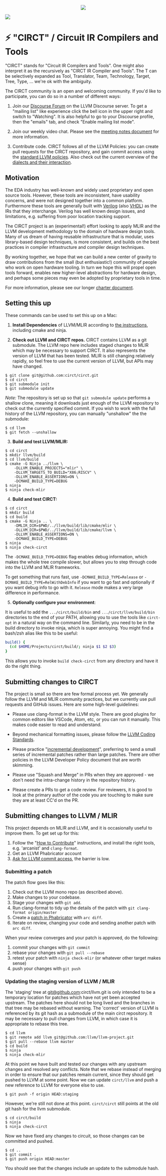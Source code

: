 <p align="center"><img src="docs/circt-logo.svg"/></p>

[![](https://github.com/circt/circt/workflows/Build%20and%20Test/badge.svg?event=push)](https://github.com/circt/circt/actions)

# ⚡️ "CIRCT" / Circuit IR Compilers and Tools

"CIRCT" stands for "Circuit IR Compilers and Tools".  One might also interpret
it as the recursively as "CIRCT IR Compiler and Tools".  The T can be
selectively expanded as Tool, Translator, Team, Technology, Target, Tree, Type,
... we're ok with the ambiguity.

The CIRCT community is an open and welcoming community.  If you'd like to
participate, you can do so in a number of different ways:

1) Join our [Discourse Forum](https://llvm.discourse.group/c/Projects-that-want-to-become-official-LLVM-Projects/circt/) on the LLVM Discourse server.  To get a "mailing list" like experience click the bell icon in the upper right and switch to "Watching".  It is also helpful to go to your Discourse profile, then the "emails" tab, and check "Enable mailing list mode".

2) Join our weekly video chat.  Please see the
[meeting notes document](https://docs.google.com/document/d/1fOSRdyZR2w75D87yU2Ma9h2-_lEPL4NxvhJGJd-s5pk/edit#)
for more information.

3) Contribute code.  CIRCT follows all of the LLVM Policies: you can create pull
   requests for the CIRCT repository, and gain commit access using the [standard
   LLVM policies](https://llvm.discourse.group/c/Projects-that-want-to-become-official-LLVM-Projects/circt/).
   Also check out the current overview of the [dialects and their interaction](docs/dialects.svg).

## Motivation

The EDA industry has well-known and widely used proprietary and open source
tools.  However, these tools are inconsistent, have usability concerns, and were
not designed together into a common platform.  Furthermore
these tools are generally built with
[Verilog](https://en.wikipedia.org/wiki/Verilog) (also
[VHDL](https://en.wikipedia.org/wiki/VHDL)) as the IRs that they
interchange.  Verilog has well known design issues, and limitations, e.g.
suffering from poor location tracking support.

The CIRCT project is an (experimental!) effort looking to apply MLIR and
the LLVM development methodology to the domain of hardware design tools.  Many
of us dream of having reusable infrastructure that is modular, uses
library-based design techniques, is more consistent, and builds on the best
practices in compiler infrastructure and compiler design techniques.

By working together, we hope that we can build a new center of gravity to draw
contributions from the small (but enthusiastic!) community of people who work
on open hardware tooling.  In turn we hope this will propel open tools forward,
enables new higher-level abstractions for hardware design, and
perhaps some pieces may even be adopted by proprietary tools in time.

For more information, please see our longer [charter document](docs/Charter.md).

## Setting this up

These commands can be used to set this up on a Mac:

1) **Install Dependencies** of LLVM/MLIR according to [the
  instructions](https://mlir.llvm.org/getting_started/), including cmake and ninja.

2) **Check out LLVM and CIRCT repos.**  CIRCT contains LLVM as a git
submodule.  The LLVM repo here includes staged changes to MLIR which
may be necessary to support CIRCT.  It also represents the version of
LLVM that has been tested.  MLIR is still changing relatively rapidly,
so feel free to use the current version of LLVM, but APIs may have
changed.

```
$ git clone git@github.com:circt/circt.git
$ cd circt
$ git submodule init
$ git submodule update
```

*Note:* The repository is set up so that `git submodule update` performs a shallow clone, meaning it downloads just enough of the LLVM repository to check out the currently specified commit. If you wish to work with the full history of the LLVM repository, you can manually "unshallow" the the submodule:

```
$ cd llvm
$ git fetch --unshallow
```

3) **Build and test LLVM/MLIR:**

```
$ cd circt
$ mkdir llvm/build
$ cd llvm/build
$ cmake -G Ninja ../llvm \
    -DLLVM_ENABLE_PROJECTS="mlir" \
    -DLLVM_TARGETS_TO_BUILD="X86;RISCV" \
    -DLLVM_ENABLE_ASSERTIONS=ON \
    -DCMAKE_BUILD_TYPE=DEBUG
$ ninja
$ ninja check-mlir
```

4) **Build and test CIRCT:**

```
$ cd circt
$ mkdir build
$ cd build
$ cmake -G Ninja .. \
    -DMLIR_DIR=$PWD/../llvm/build/lib/cmake/mlir \
    -DLLVM_DIR=$PWD/../llvm/build/lib/cmake/llvm \
    -DLLVM_ENABLE_ASSERTIONS=ON \
    -DCMAKE_BUILD_TYPE=DEBUG
$ ninja
$ ninja check-circt
```

The `-DCMAKE_BUILD_TYPE=DEBUG` flag enables debug information, which makes the
whole tree compile slower, but allows you to step through code into the LLVM
and MLIR frameworks.

To get something that runs fast, use `-DCMAKE_BUILD_TYPE=Release` or
`-DCMAKE_BUILD_TYPE=RelWithDebInfo` if you want to go fast and optionally if
you want debug info to go with it.  `Release` mode makes a very large difference
in performance.


5) **Optionally configure your environment**:

It is useful to add the `.../circt/build/bin` and `.../circt/llvm/build/bin` directories to the end
of your PATH, allowing you to use the tools like `circt-opt` in a natural way on
the command line.  Similarly, you need to be in the build directory to invoke
ninja, which is super annoying.  You might find a bash/zsh alias like this to
be useful:

```bash
build() {
  (cd $HOME/Projects/circt/build/; ninja $1 $2 $3)
}
```

This allows you to invoke `build check-circt` from any directory and have it do
the right thing.

## Submitting changes to CIRCT

The project is small so there are few formal process yet.  We generally follow
the LLVM and MLIR community practices, but we currently use pull requests and
GitHub issues.  Here are some high-level guidelines:

 * Please use clang-format in the LLVM style.  There are good plugins
   for common editors like VSCode, Atom, etc, or you can run it
   manually.  This makes code easier to read and understand.

 * Beyond mechanical formatting issues, please follow the [LLVM Coding
   Standards](https://llvm.org/docs/CodingStandards.html).

 * Please practice "[incremental development](https://llvm.org/docs/DeveloperPolicy.html#incremental-development)", preferring to send a small
   series of incremental patches rather than large patches.  There are other
   policies in the LLVM Developer Policy document that are worth skimming.

 * Please use "Squash and Merge" in PRs when they are approved - we don't
   need the intra-change history in the repository history.

 * Please create a PRs to get a code review.  For reviewers, it is good to look
   at the primary author of the code you are touching to make sure they are at
   least CC'd on the PR.

## Submitting changes to LLVM / MLIR

This project depends on MLIR and LLVM, and it is occasionally useful to improve them.
To get set up for this:

1) Follow the "[How to Contribute](https://mlir.llvm.org/getting_started/Contributing/)" instructions, and install the right tools, e.g. 'arcanist' and `clang-format`.
 2) Get an LLVM Phabricator account
 3) [Ask for LLVM commit access](https://llvm.org/docs/DeveloperPolicy.html#obtaining-commit-access), the barrier is low.

### Submitting a patch

The patch flow goes like this:

1) Check out the LLVM mono repo (as described above).
2) Make changes to your codebase.
3) Stage your changes with `git add`.
4) Run clang-format to tidy up the details of the patch with `git clang-format origin/master`
5) Create a [patch in Phabricator](https://llvm.org/docs/Phabricator.html) with `arc diff`.
6) Iterate on review, changing your code and sending another patch with `arc diff`.

When your review converges and your patch is approved, do the following:

1) commit your changes with `git commit`
2) rebase your changes with `git pull --rebase`
3) retest your patch with `ninja check-mlir`  (or whatever other target makes sense)
4) push your changes with `git push`

### Updating the staging version of LLVM / MLIR

The 'staging' tree at git@github.com:circt/llvm.git is only intended to be a temporary location for patches which have not yet been accepted upstream.  The patches here should not be long lived and the branches in that tree may be rebased without warning.  The 'correct' version of LLVM is referenced by its git hash as a submodule of the main circt repository.  It may be necessary to pull changes from LLVM, in which case it is appropriate to rebase this tree.

```
$ cd llvm
$ git remote add llvm git@github.com:llvm/llvm-project.git
$ git pull --rebase llvm master
$ cd build
$ ninja
$ ninja check-mlir
```

At this point we have built and tested our changes with any upstream changes and resolved any conflicts.  Note that we rebase instead of merging in order to ensure that our patches remain current, since they should get pushed to LLVM at some point.  Now we can update `circt/llvm` and push a new reference to LLVM for everyone else to use.

```
$ git push -f origin HEAD:staging
```

However, we're still not done at this point.  `circt/circt` still points at the old git hash for the llvm submodule.

```
$ cd circt/build
$ ninja
$ ninja check-circt
```

Now we have fixed any changes to circuit, so those changes can be committed and pushed.

```
$ cd ..
$ git commit .
$ git push origin HEAD:master
```

You should see that the changes include an update to the submodule hash.
